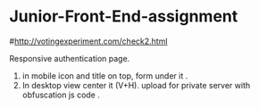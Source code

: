 # Junior-Front-End-assignment

#http://votingexperiment.com/check2.html

Responsive authentication page.
1. in mobile icon and title on top, form under it .
2. In desktop view center it (V+H).
upload for private server with obfuscation js code .
